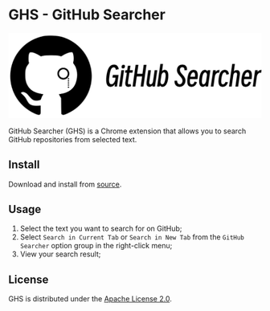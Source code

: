 # GHS - GitHub Searcher

![GHS](images/GHS.png)

GitHub Searcher (GHS) is a Chrome extension that allows you to search GitHub repositories from selected text.

## Install

Download and install from [source](https://github.com/justlorain/ghs/releases).

## Usage

1. Select the text you want to search for on GitHub;
2. Select `Search in Current Tab` or `Search in New Tab` from the `GitHub Searcher` option group in the right-click menu;
3. View your search result;

## License

GHS is distributed under the [Apache License 2.0](./LICENSE).
